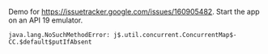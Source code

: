 Demo for https://issuetracker.google.com/issues/160905482. Start the app on an API 19 emulator.

```
java.lang.NoSuchMethodError: j$.util.concurrent.ConcurrentMap$-CC.$default$putIfAbsent
```
